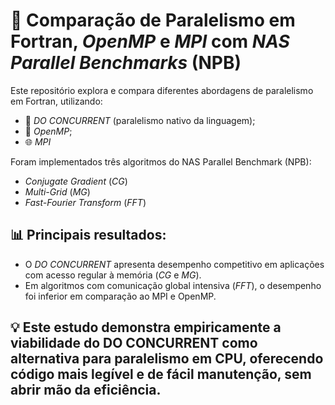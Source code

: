 # 🔬 Comparação de Paralelismo em Fortran, _OpenMP_ e _MPI_ com _NAS Parallel Benchmarks_ (NPB)

Este repositório explora e compara diferentes abordagens de paralelismo em Fortran, utilizando:

- 🚀 _DO CONCURRENT_ (paralelismo nativo da linguagem);
- 🧵 _OpenMP_;
- 🌐 _MPI_

Foram implementados três algoritmos do NAS Parallel Benchmark (NPB):

- _Conjugate Gradient_ (_CG_)
- _Multi-Grid_ (_MG_)
- _Fast-Fourier Transform_ (_FFT_)

## 📊 Principais resultados:

- O _DO CONCURRENT_ apresenta desempenho competitivo em aplicações com acesso regular à memória (_CG_ e _MG_).
- Em algoritmos com comunicação global intensiva (_FFT_), o desempenho foi inferior em comparação ao MPI e OpenMP.

## 💡 Este estudo demonstra empiricamente a viabilidade do DO CONCURRENT como alternativa para paralelismo em CPU, oferecendo código mais legível e de fácil manutenção, sem abrir mão da eficiência.

